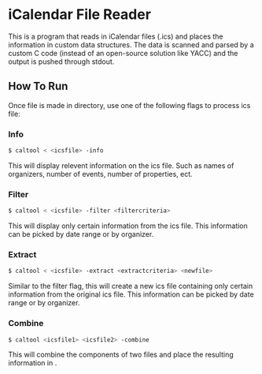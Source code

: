 # iCalendar File Reader

This  is a program that reads in iCalendar files (.ics) and places the information in custom data structures. The data is scanned and parsed by a custom C code (instead of an open-source solution like YACC) and the output is pushed through stdout.

## How To Run

Once file is made in directory, use one of the following flags to process ics file:

### Info

```bash
$ caltool < <icsfile> -info
```
This will display relevent information on the ics file. Such as names of organizers, number of events, number of properties, ect.
### Filter

```bash
$ caltool < <icsfile> -filter <filtercriteria>
```
This will display only certain information from the ics file. This information can be picked by date range or by organizer.
### Extract

```bash
$ caltool < <icsfile> -extract <extractcriteria> <newfile>
```
Similar to the filter flag, this will create a new ics file containing only certain information from the original ics file. This information can be picked by date range or by organizer.
### Combine

```bash
$ caltool <icsfile1> <icsfile2> -combine
```
This will combine the components of two files and place the resulting information in <icsfile1>.


